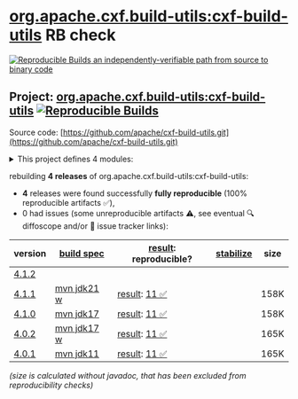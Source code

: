 [org.apache.cxf.build-utils:cxf-build-utils](https://central.sonatype.com/artifact/org.apache.cxf.build-utils/cxf-build-utils/versions) RB check
=======

[![Reproducible Builds](https://reproducible-builds.org/images/logos/rb.svg) an independently-verifiable path from source to binary code](https://reproducible-builds.org/)

## Project: [org.apache.cxf.build-utils:cxf-build-utils](https://central.sonatype.com/artifact/org.apache.cxf.build-utils/cxf-build-utils/versions) [![Reproducible Builds](https://img.shields.io/endpoint?url=https://raw.githubusercontent.com/jvm-repo-rebuild/reproducible-central/master/content/org/apache/cxf/cxf-build-utils/badge.json)](https://github.com/jvm-repo-rebuild/reproducible-central/blob/master/content/org/apache/cxf/cxf-build-utils/README.md)

Source code: [https://github.com/apache/cxf-build-utils.git](https://github.com/apache/cxf-build-utils.git)

<details><summary>This project defines 4 modules:</summary>

* [org.apache.cxf.build-utils:cxf-build-utils](https://central.sonatype.com/artifact/org.apache.cxf.build-utils/cxf-build-utils/overview)
* [org.apache.cxf.build-utils:cxf-buildtools](https://central.sonatype.com/artifact/org.apache.cxf.build-utils/cxf-buildtools/overview)
* [org.apache.cxf.build-utils:cxf-xml2fastinfoset-plugin](https://central.sonatype.com/artifact/org.apache.cxf.build-utils/cxf-xml2fastinfoset-plugin/overview)
* [org.apache.cxf.build-utils:cxf-xml2fastinfoset-test](https://central.sonatype.com/artifact/org.apache.cxf.build-utils/cxf-xml2fastinfoset-test/overview)
</details>

rebuilding **4 releases** of org.apache.cxf.build-utils:cxf-build-utils:
- **4** releases were found successfully **fully reproducible** (100% reproducible artifacts :white_check_mark:),
- 0 had issues (some unreproducible artifacts :warning:, see eventual :mag: diffoscope and/or :memo: issue tracker links):

| version | [build spec](/BUILDSPEC.md) | [result](https://reproducible-builds.org/docs/jvm/): reproducible? | [stabilize](https://github.com/google/oss-rebuild/blob/main/cmd/stabilize/README.md) | size |
| -- | --------- | ------ | ------ | -- |
| [4.1.2](https://central.sonatype.com/artifact/org.apache.cxf.build-utils/cxf-build-utils/4.1.2/pom) | | | |
| [4.1.1](https://central.sonatype.com/artifact/org.apache.cxf.build-utils/cxf-build-utils/4.1.1/pom) | [mvn jdk21 w](cxf-build-utils-4.1.1.buildspec) | [result](cxf-build-utils-4.1.1.buildinfo): [11 :white_check_mark: ](cxf-build-utils-4.1.1.buildcompare) | | 158K |
| [4.1.0](https://central.sonatype.com/artifact/org.apache.cxf.build-utils/cxf-build-utils/4.1.0/pom) | [mvn jdk17](cxf-build-utils-4.1.0.buildspec) | [result](cxf-build-utils-4.1.0.buildinfo): [11 :white_check_mark: ](cxf-build-utils-4.1.0.buildcompare) | | 158K |
| [4.0.2](https://central.sonatype.com/artifact/org.apache.cxf.build-utils/cxf-build-utils/4.0.2/pom) | [mvn jdk17 w](cxf-build-utils-4.0.2.buildspec) | [result](cxf-build-utils-4.0.2.buildinfo): [11 :white_check_mark: ](cxf-build-utils-4.0.2.buildcompare) | | 165K |
| [4.0.1](https://central.sonatype.com/artifact/org.apache.cxf.build-utils/cxf-build-utils/4.0.1/pom) | [mvn jdk11](cxf-build-utils-4.0.1.buildspec) | [result](cxf-build-utils-4.0.1.buildinfo): [11 :white_check_mark: ](cxf-build-utils-4.0.1.buildcompare) | | 165K |

<i>(size is calculated without javadoc, that has been excluded from reproducibility checks)</i>
